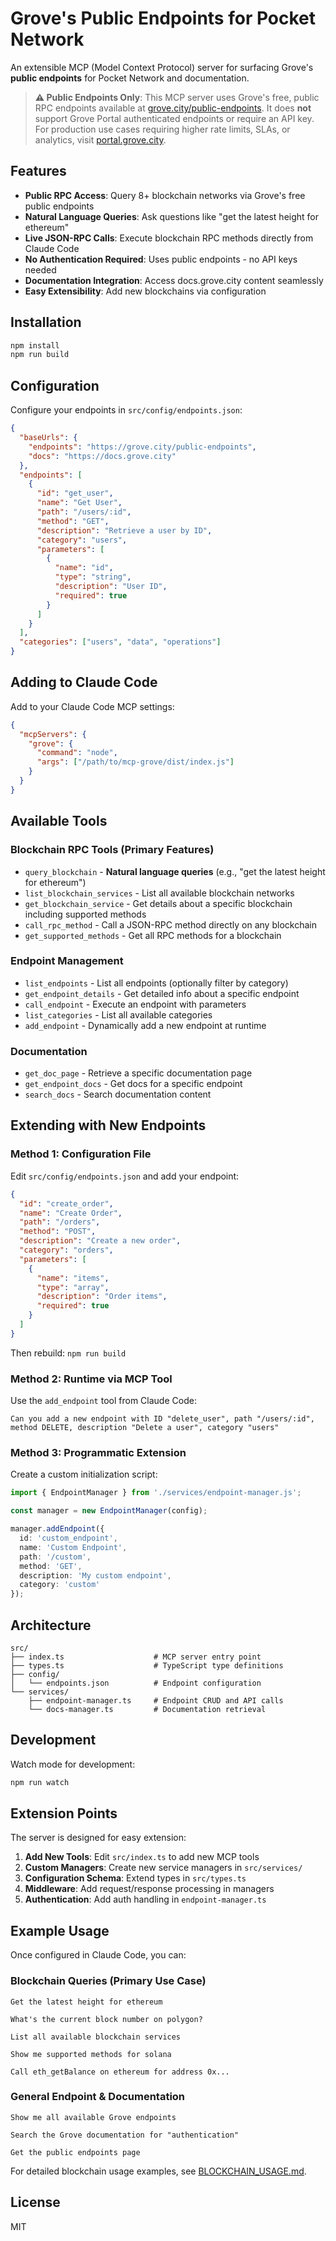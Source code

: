 # Grove's Public Endpoints for Pocket Network

An extensible MCP (Model Context Protocol) server for surfacing Grove's **public endpoints** for Pocket Network and documentation.

> **⚠️ Public Endpoints Only**: This MCP server uses Grove's free, public RPC endpoints available at [grove.city/public-endpoints](https://grove.city/public-endpoints). It does **not** support Grove Portal authenticated endpoints or require an API key. For production use cases requiring higher rate limits, SLAs, or analytics, visit [portal.grove.city](https://portal.grove.city).

## Features

- **Public RPC Access**: Query 8+ blockchain networks via Grove's free public endpoints
- **Natural Language Queries**: Ask questions like "get the latest height for ethereum"
- **Live JSON-RPC Calls**: Execute blockchain RPC methods directly from Claude Code
- **No Authentication Required**: Uses public endpoints - no API keys needed
- **Documentation Integration**: Access docs.grove.city content seamlessly
- **Easy Extensibility**: Add new blockchains via configuration

## Installation

```bash
npm install
npm run build
```

## Configuration

Configure your endpoints in `src/config/endpoints.json`:

```json
{
  "baseUrls": {
    "endpoints": "https://grove.city/public-endpoints",
    "docs": "https://docs.grove.city"
  },
  "endpoints": [
    {
      "id": "get_user",
      "name": "Get User",
      "path": "/users/:id",
      "method": "GET",
      "description": "Retrieve a user by ID",
      "category": "users",
      "parameters": [
        {
          "name": "id",
          "type": "string",
          "description": "User ID",
          "required": true
        }
      ]
    }
  ],
  "categories": ["users", "data", "operations"]
}
```

## Adding to Claude Code

Add to your Claude Code MCP settings:

```json
{
  "mcpServers": {
    "grove": {
      "command": "node",
      "args": ["/path/to/mcp-grove/dist/index.js"]
    }
  }
}
```

## Available Tools

### Blockchain RPC Tools (Primary Features)

- `query_blockchain` - **Natural language queries** (e.g., "get the latest height for ethereum")
- `list_blockchain_services` - List all available blockchain networks
- `get_blockchain_service` - Get details about a specific blockchain including supported methods
- `call_rpc_method` - Call a JSON-RPC method directly on any blockchain
- `get_supported_methods` - Get all RPC methods for a blockchain

### Endpoint Management

- `list_endpoints` - List all endpoints (optionally filter by category)
- `get_endpoint_details` - Get detailed info about a specific endpoint
- `call_endpoint` - Execute an endpoint with parameters
- `list_categories` - List all available categories
- `add_endpoint` - Dynamically add a new endpoint at runtime

### Documentation

- `get_doc_page` - Retrieve a specific documentation page
- `get_endpoint_docs` - Get docs for a specific endpoint
- `search_docs` - Search documentation content

## Extending with New Endpoints

### Method 1: Configuration File

Edit `src/config/endpoints.json` and add your endpoint:

```json
{
  "id": "create_order",
  "name": "Create Order",
  "path": "/orders",
  "method": "POST",
  "description": "Create a new order",
  "category": "orders",
  "parameters": [
    {
      "name": "items",
      "type": "array",
      "description": "Order items",
      "required": true
    }
  ]
}
```

Then rebuild: `npm run build`

### Method 2: Runtime via MCP Tool

Use the `add_endpoint` tool from Claude Code:

```
Can you add a new endpoint with ID "delete_user", path "/users/:id",
method DELETE, description "Delete a user", category "users"
```

### Method 3: Programmatic Extension

Create a custom initialization script:

```typescript
import { EndpointManager } from './services/endpoint-manager.js';

const manager = new EndpointManager(config);

manager.addEndpoint({
  id: 'custom_endpoint',
  name: 'Custom Endpoint',
  path: '/custom',
  method: 'GET',
  description: 'My custom endpoint',
  category: 'custom'
});
```

## Architecture

```
src/
├── index.ts                    # MCP server entry point
├── types.ts                    # TypeScript type definitions
├── config/
│   └── endpoints.json          # Endpoint configuration
└── services/
    ├── endpoint-manager.ts     # Endpoint CRUD and API calls
    └── docs-manager.ts         # Documentation retrieval
```

## Development

Watch mode for development:

```bash
npm run watch
```

## Extension Points

The server is designed for easy extension:

1. **Add New Tools**: Edit `src/index.ts` to add new MCP tools
2. **Custom Managers**: Create new service managers in `src/services/`
3. **Configuration Schema**: Extend types in `src/types.ts`
4. **Middleware**: Add request/response processing in managers
5. **Authentication**: Add auth handling in `endpoint-manager.ts`

## Example Usage

Once configured in Claude Code, you can:

### Blockchain Queries (Primary Use Case)

```
Get the latest height for ethereum

What's the current block number on polygon?

List all available blockchain services

Show me supported methods for solana

Call eth_getBalance on ethereum for address 0x...
```

### General Endpoint & Documentation

```
Show me all available Grove endpoints

Search the Grove documentation for "authentication"

Get the public endpoints page
```

For detailed blockchain usage examples, see [BLOCKCHAIN_USAGE.md](BLOCKCHAIN_USAGE.md).

## License

MIT
